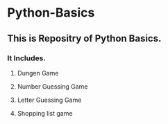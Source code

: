 # Python-Basics
## This is Repositry of Python Basics.

### It Includes.

1. Dungen Game

2. Number Guessing Game

3. Letter Guessing Game

4. Shopping list game
